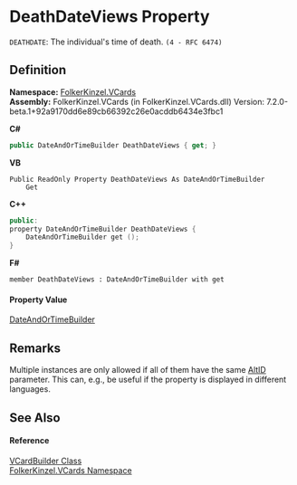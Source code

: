 # DeathDateViews Property


`DEATHDATE`: The individual's time of death. `(4 - RFC 6474)`



## Definition
**Namespace:** <a href="67dce261-ab8f-dd0a-4c0c-bc2633c1719e.md">FolkerKinzel.VCards</a>  
**Assembly:** FolkerKinzel.VCards (in FolkerKinzel.VCards.dll) Version: 7.2.0-beta.1+92a9170dd6e89cb66392c26e0acddb6434e3fbc1

**C#**
``` C#
public DateAndOrTimeBuilder DeathDateViews { get; }
```
**VB**
``` VB
Public ReadOnly Property DeathDateViews As DateAndOrTimeBuilder
	Get
```
**C++**
``` C++
public:
property DateAndOrTimeBuilder DeathDateViews {
	DateAndOrTimeBuilder get ();
}
```
**F#**
``` F#
member DeathDateViews : DateAndOrTimeBuilder with get
```



#### Property Value
<a href="5175fb26-11d9-5444-232c-22e45177afda.md">DateAndOrTimeBuilder</a>

## Remarks
Multiple instances are only allowed if all of them have the same <a href="40377196-c678-e230-67d6-b8b64ec87c55.md">AltID</a> parameter. This can, e.g., be useful if the property is displayed in different languages.

## See Also


#### Reference
<a href="4254b25b-c39b-3224-d22e-0072642cabb3.md">VCardBuilder Class</a>  
<a href="67dce261-ab8f-dd0a-4c0c-bc2633c1719e.md">FolkerKinzel.VCards Namespace</a>  
